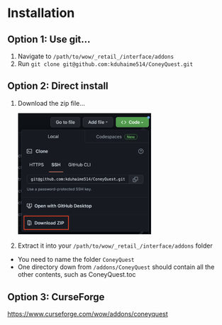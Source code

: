 # Installation

## Option 1: Use git...
1. Navigate to `/path/to/wow/_retail_/interface/addons`
2. Run `git clone git@github.com:kduhaime514/ConeyQuest.git`

## Option 2: Direct install
1. Download the zip file...

    <img src="resources/readme-screenshot.png" alt="how-to-download" style="width:300px;"/>
2. Extract it into your `/path/to/wow/_retail_/interface/addons` folder
  * You need to name the folder `ConeyQuest`
  * One directory down from `/addons/ConeyQuest` should contain all the other contents, such as ConeyQuest.toc

## Option 3: CurseForge
https://www.curseforge.com/wow/addons/coneyquest